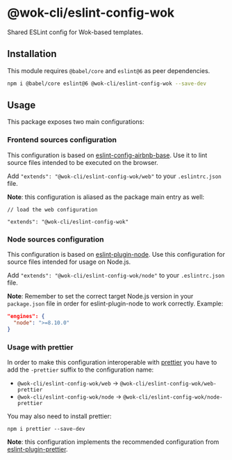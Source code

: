 # @wok-cli/eslint-config-wok

Shared ESLint config for Wok-based templates.

## Installation

This module requires `@babel/core` and `eslint@6` as peer dependencies.

```sh
npm i @babel/core eslint@6 @wok-cli/eslint-config-wok --save-dev
```

## Usage

This package exposes two main configurations:

### Frontend sources configuration

This configuration is based on [eslint-config-airbnb-base](https://github.com/airbnb/javascript/tree/master/packages/eslint-config-airbnb-base). Use it to lint source files intended to be executed on the browser.

Add `"extends": "@wok-cli/eslint-config-wok/web"` to your `.eslintrc.json` file.

**Note**: this configuration is aliased as the package main entry as well:

```
// load the web configuration

"extends": "@wok-cli/eslint-config-wok"
```

### Node sources configuration

This configuration is based on [eslint-plugin-node](https://github.com/mysticatea/eslint-plugin-node). Use this configuration for source files intended for usage on Node.js.

Add `"extends": "@wok-cli/eslint-config-wok/node"` to your `.eslintrc.json` file.

**Note**: Remember to set the correct target Node.js version in your `package.json` file in order for eslint-plugin-node to work correctly. Example:

```json
"engines": {
  "node": ">=8.10.0"
}
```

### Usage with prettier

In order to make this configuration interoperable with [prettier](https://prettier.io/) you have to add the `-prettier` suffix to the configuration name:

- `@wok-cli/eslint-config-wok/web` -> `@wok-cli/eslint-config-wok/web-prettier`
- `@wok-cli/eslint-config-wok/node` -> `@wok-cli/eslint-config-wok/node-prettier`

You may also need to install prettier:

```
npm i prettier --save-dev
```

**Note**: this configuration implements the recommended configuration from [eslint-plugin-prettier](https://github.com/prettier/eslint-plugin-prettier#recommended-configuration).
